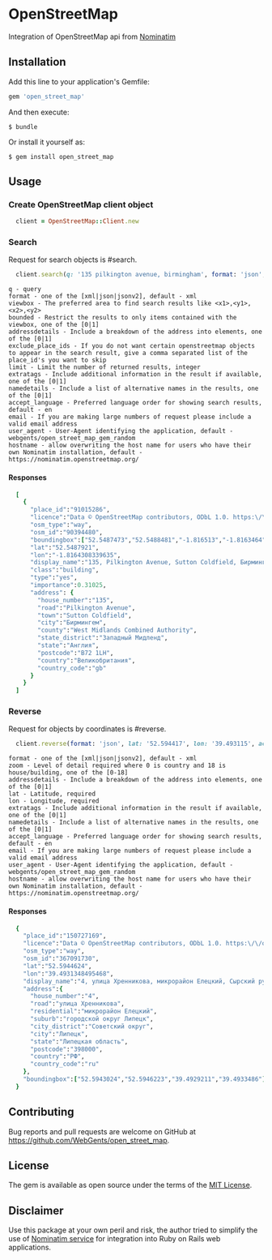 # OpenStreetMap

Integration of OpenStreetMap api from [Nominatim](https://wiki.openstreetmap.org/wiki/Nominatim)

## Installation

Add this line to your application's Gemfile:

```ruby
gem 'open_street_map'
```

And then execute:

    $ bundle

Or install it yourself as:

    $ gem install open_street_map

## Usage

### Create OpenStreetMap client object

```ruby
  client = OpenStreetMap::Client.new
```

### Search

Request for search objects is #search.

```ruby
  client.search(q: '135 pilkington avenue, birmingham', format: 'json', addressdetails: '1', accept_language: 'ru')
```
    q - query
    format - one of the [xml|json|jsonv2], default - xml
    viewbox - The preferred area to find search results like <x1>,<y1>,<x2>,<y2>
    bounded - Restrict the results to only items contained with the viewbox, one of the [0|1]
    addressdetails - Include a breakdown of the address into elements, one of the [0|1]
    exclude_place_ids - If you do not want certain openstreetmap objects to appear in the search result, give a comma separated list of the place_id's you want to skip
    limit - Limit the number of returned results, integer
    extratags - Include additional information in the result if available, one of the [0|1]
    namedetails - Include a list of alternative names in the results, one of the [0|1]
    accept_language - Preferred language order for showing search results, default - en
    email - If you are making large numbers of request please include a valid email address
    user_agent - User-Agent identifying the application, default - webgents/open_street_map_gem_random
    hostname - allow overwriting the host name for users who have their own Nominatim installation, default - https://nominatim.openstreetmap.org/

#### Responses

```ruby
  [
    {
      "place_id":"91015286",
      "licence":"Data © OpenStreetMap contributors, ODbL 1.0. https:\/\/osm.org\/copyright",
      "osm_type":"way",
      "osm_id":"90394480",
      "boundingbox":["52.5487473","52.5488481","-1.816513","-1.8163464"],
      "lat":"52.5487921",
      "lon":"-1.8164308339635",
      "display_name":"135, Pilkington Avenue, Sutton Coldfield, Бирмингем, West Midlands Combined Authority, Западный Мидленд, Англия, B72 1LH, Великобритания",
      "class":"building",
      "type":"yes",
      "importance":0.31025,
      "address": {
        "house_number":"135",
        "road":"Pilkington Avenue",
        "town":"Sutton Coldfield",
        "city":"Бирмингем",
        "county":"West Midlands Combined Authority",
        "state_district":"Западный Мидленд",
        "state":"Англия",
        "postcode":"B72 1LH",
        "country":"Великобритания",
        "country_code":"gb"
      }
    }
  ]
```

### Reverse

Request for objects by coordinates is #reverse.

```ruby
  client.reverse(format: 'json', lat: '52.594417', lon: '39.493115', accept_language: 'ru')
```
    format - one of the [xml|json|jsonv2], default - xml
    zoom - Level of detail required where 0 is country and 18 is house/building, one of the [0-18]
    addressdetails - Include a breakdown of the address into elements, one of the [0|1]
    lat - Latitude, required
    lon - Longitude, required
    extratags - Include additional information in the result if available, one of the [0|1]
    namedetails - Include a list of alternative names in the results, one of the [0|1]
    accept_language - Preferred language order for showing search results, default - en
    email - If you are making large numbers of request please include a valid email address
    user_agent - User-Agent identifying the application, default - webgents/open_street_map_gem_random
    hostname - allow overwriting the host name for users who have their own Nominatim installation, default - https://nominatim.openstreetmap.org/

#### Responses

```ruby
  {
    "place_id":"150727169",
    "licence":"Data © OpenStreetMap contributors, ODbL 1.0. https:\/\/osm.org\/copyright",
    "osm_type":"way",
    "osm_id":"367091730",
    "lat":"52.5944624",
    "lon":"39.4931348495468",
    "display_name":"4, улица Хренникова, микрорайон Елецкий, Сырский рудник, Советский округ, Липецк, городской округ Липецк, Липецкая область, Центральный федеральный округ, 398000, РФ",
    "address":{
      "house_number":"4",
      "road":"улица Хренникова",
      "residential":"микрорайон Елецкий",
      "suburb":"городской округ Липецк",
      "city_district":"Советский округ",
      "city":"Липецк",
      "state":"Липецкая область",
      "postcode":"398000",
      "country":"РФ",
      "country_code":"ru"
    },
    "boundingbox":["52.5943024","52.5946223","39.4929211","39.4933486"]
  }
```

## Contributing

Bug reports and pull requests are welcome on GitHub at https://github.com/WebGents/open_street_map.

## License

The gem is available as open source under the terms of the [MIT License](http://opensource.org/licenses/MIT).

## Disclaimer

Use this package at your own peril and risk, the author tried to simplify the use of [Nominatim service](https://wiki.openstreetmap.org/wiki/Nominatim) for integration into Ruby on Rails web applications.
